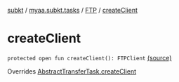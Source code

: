 [subkt](../../index.md) / [myaa.subkt.tasks](../index.md) / [FTP](index.md) / [createClient](./create-client.md)

# createClient

`protected open fun createClient(): FTPClient` [(source)](https://github.com/Myaamori/SubKt/blob/0.1.7/src/main/kotlin/myaa/subkt/tasks/tasks.kt#L1779)

Overrides [AbstractTransferTask.createClient](../-abstract-transfer-task/create-client.md)

